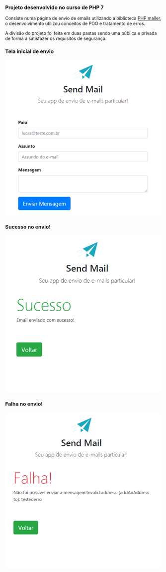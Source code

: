 <h3>Projeto desenvolvido no curso de PHP 7</h3>

Consiste numa página de envio de emails utilizando a biblioteca <a href="https://github.com/PHPMailer/PHPMailer">PHP mailer</a>, o desenvolvimento utilizou conceitos de POO e tratamento de erros.

A divisão do projeto foi feita em duas pastas sendo uma pública e privada de forma a satisfazer os requisitos de segurança.

<h3>Tela inicial de envio</h3>
<img src="https://github.com/lucasmoore2k/PHP-projects/blob/master/SendMail/sendmail%20public/imgs/entrada_tela.png"></img>
  
<h3>Sucesso no envio!</h3>
<img src="https://github.com/lucasmoore2k/PHP-projects/blob/master/SendMail/sendmail%20public/imgs/sucesso_tela.png"></img>
 
<h3>Falha no envio!</h3>
<img src="https://github.com/lucasmoore2k/PHP-projects/blob/master/SendMail/sendmail%20public/imgs/erro_tela.png"></img>
